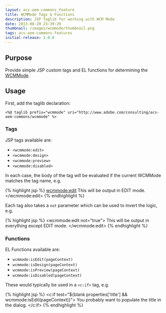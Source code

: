 ```yaml
---
layout: acs-aem-commons_feature
title: WCMMode Tags & Functions
description: JSP Taglib for working with WCM Mode
date: 2013-08-20 23:39:29
thumbnail: /images/wcmmode/thumbnail.png
tags: acs-aem-commons-features
initial-release: 1.0.0
---
```



## Purpose

Provide simple JSP custom tags and EL functions for determining the [WCMMode](http://dev.day.com/docs/en/cq/current/javadoc/com/day/cq/wcm/api/WCMMode.html).

## Usage

First, add the taglib declaration:

    <%@ taglib prefix="wcmmode" uri="http://www.adobe.com/consulting/acs-aem-commons/wcmmode" %>

### Tags

JSP tags available are:

* `<wcmmode:edit>`
* `<wcmmode:design>`
* `<wcmmode:preview>`
* `<wcmmode:disabled>`

In each case, the body of the tag will be evaluated if the current WCMMode matches the tag name, e.g.

{% highlight jsp %}
<wcmmode:edit>
This will be output in EDIT mode.
</wcmmode:edit>
{% endhighlight %}

Each tag also takes a `not` parameter which can be used to invert the logic, e.g.

{% highlight jsp %}
<wcmmode:edit not="true">
This will be output in everything except EDIT mode.
</wcmmode:edit>
{% endhighlight %}

### Functions

EL Functions available are:

* `wcmmode:isEdit(pageContext)`
* `wcmmode:isDesign(pageContext)`
* `wcmmode:isPreview(pageContext)`
* `wcmmode:isDisabled(pageContext)`

These would typically be used in a `<c:if>` tag, e.g.

{% highlight jsp %}
<c:if test="${blank properties['title'] && wcmmode:isEdit(pageContext)}">
    You probably want to populate the title in the dialog.
</c:if>
{% endhighlight %}